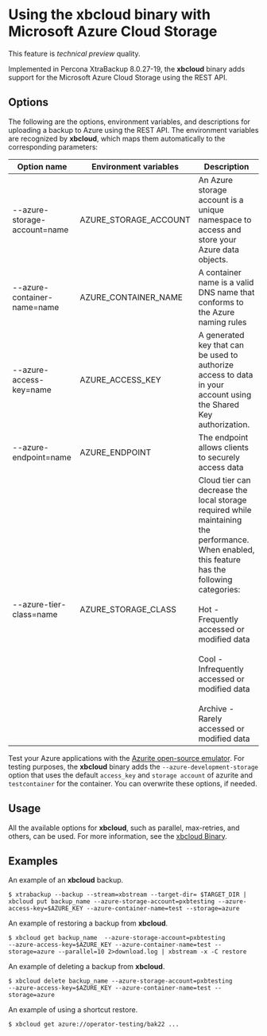 # Using the xbcloud binary with Microsoft Azure Cloud Storage

This feature is *technical preview* quality.

Implemented in Percona XtraBackup 8.0.27-19, the **xbcloud** binary adds support for the Microsoft Azure Cloud Storage using the REST API.

## Options

The following are the options, environment variables, and descriptions for uploading a backup to Azure using the REST API. The environment variables are recognized by **xbcloud**, which maps them automatically to the corresponding parameters:

| Option name                  | Environment variables | Description                                                                                                                                                                                                                                                                                                      |
|------------------------------|-----------------------|------------------------------------------------------------------------------------------------------------------------------------------------------------------------------------------------------------------------------------------------------------------------------------------------------------------|
| --azure-storage-account=name | AZURE_STORAGE_ACCOUNT | An Azure storage account is a unique namespace to access and store your Azure data objects.                                                                                                                                                                                                                      |
| --azure-container-name=name  | AZURE_CONTAINER_NAME  | A container name is a valid DNS name that conforms to the Azure naming rules                                                                                                                                                                                                                                     |
| --azure-access-key=name      | AZURE_ACCESS_KEY      | A generated key that can be used to authorize access to data in your account using the Shared Key authorization.                                                                                                                                                                                                 |
| --azure-endpoint=name        | AZURE_ENDPOINT        | The endpoint allows clients to securely access data                                                                                                                                                                                                                                                              |
| --azure-tier-class=name      | AZURE_STORAGE_CLASS   | Cloud tier can decrease the local storage required while maintaining the performance. When enabled, this feature has the following categories: <br/><br/>Hot - Frequently accessed or modified data <br/><br/>Cool - Infrequently accessed or modified data <br/><br/>Archive - Rarely accessed or modified data |

Test your Azure applications with the [Azurite open-source emulator](https://docs.microsoft.com/en-us/azure/storage/common/storage-use-azurite?tabs=visual-studio). For testing purposes, the **xbcloud** binary adds the `--azure-development-storage` option that uses the default `access_key` and `storage account` of azurite and `testcontainer` for the container. You can overwrite these options, if needed.

## Usage

All the available options for **xbcloud**, such as parallel, 
max-retries, and others, can be used. For more information, see the
[xbcloud Binary](https://docs.percona.com/percona-xtrabackup/latest/xbcloud/xbcloud.html#xbcloud-binary).

## Examples

An example of an **xbcloud** backup.

```shell
$ xtrabackup --backup --stream=xbstream --target-dir= $TARGET_DIR | 
xbcloud put backup_name --azure-storage-account=pxbtesting --azure-access-key=$AZURE_KEY --azure-container-name=test --storage=azure
```

An example of restoring a backup from **xbcloud**.

```shell
$ xbcloud get backup_name  --azure-storage-account=pxbtesting 
--azure-access-key=$AZURE_KEY --azure-container-name=test --storage=azure --parallel=10 2>download.log | xbstream -x -C restore
```

An example of deleting a backup from **xbcloud**.

```shell
$ xbcloud delete backup_name --azure-storage-account=pxbtesting 
--azure-access-key=$AZURE_KEY --azure-container-name=test --storage=azure
```

An example of using a shortcut restore.

```shell
$ xbcloud get azure://operator-testing/bak22 ...
```
